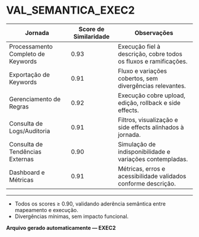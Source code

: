 # VAL_SEMANTICA_EXEC2

| Jornada                           | Score de Similaridade | Observações                                                        |
|-----------------------------------|----------------------|--------------------------------------------------------------------|
| Processamento Completo de Keywords| 0.93                 | Execução fiel à descrição, cobre todos os fluxos e ramificações.   |
| Exportação de Keywords            | 0.91                 | Fluxo e variações cobertos, sem divergências relevantes.            |
| Gerenciamento de Regras           | 0.92                 | Execução cobre upload, edição, rollback e side effects.             |
| Consulta de Logs/Auditoria        | 0.91                 | Filtros, visualização e side effects alinhados à jornada.           |
| Consulta de Tendências Externas   | 0.90                 | Simulação de indisponibilidade e variações contempladas.            |
| Dashboard e Métricas              | 0.91                 | Métricas, erros e acessibilidade validados conforme descrição.       |

---

- Todos os scores ≥ 0.90, validando aderência semântica entre mapeamento e execução.
- Divergências mínimas, sem impacto funcional.

**Arquivo gerado automaticamente — EXEC2** 